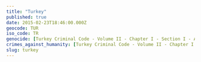 ```yaml
---
title: "Turkey"
published: true
date: 2015-02-23T18:46:00.000Z
geocode: TUR
iso_code: TR
genocide: [Turkey Criminal Code - Volume II - Chapter I - Section I - Article 76](https://iccdb.hrlc.net/data/doc/606/keyword/46/)
crimes_against_humanity: [Turkey Criminal Code - Volume II - Chapter I - Section I - Article 77](https://iccdb.hrlc.net/data/doc/606/keyword/13/)
slug: turkey
---
```

